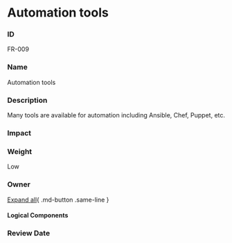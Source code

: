 

# Automation tools

### ID

FR-009

### Name

Automation tools

### Description

Many tools are available for automation including Ansible, Chef, Puppet, etc.

### Impact



### Weight

Low

### Owner



[Expand all](#){ .md-button .same-line }

#### Logical Components


    



### Review Date



